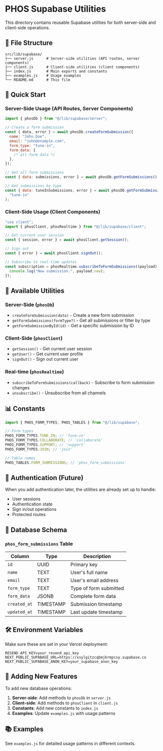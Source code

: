 # PHOS Supabase Utilities

This directory contains reusable Supabase utilities for both server-side and client-side operations.

## 📁 File Structure

```
src/lib/supabase/
├── server.js      # Server-side utilities (API routes, server components)
├── client.js      # Client-side utilities (client components)
├── index.js       # Main exports and constants
├── examples.js    # Usage examples
└── README.md      # This file
```

## 🚀 Quick Start

### Server-Side Usage (API Routes, Server Components)

```javascript
import { phosDb } from "@/lib/supabase/server";

// Create a form submission
const { data, error } = await phosDb.createFormSubmission({
  name: "John Doe",
  email: "john@example.com",
  form_type: "tune-in",
  form_data: {
    /* all form data */
  },
});

// Get all form submissions
const { data: submissions, error } = await phosDb.getFormSubmissions();

// Get submissions by type
const { data: tuneInSubmissions, error } = await phosDb.getFormSubmissions(
  "tune-in"
);
```

### Client-Side Usage (Client Components)

```javascript
"use client";
import { phosClient, phosRealtime } from "@/lib/supabase/client";

// Get current user session
const { session, error } = await phosClient.getSession();

// Sign out
const { error } = await phosClient.signOut();

// Subscribe to real-time updates
const subscription = phosRealtime.subscribeToFormSubmissions((payload) => {
  console.log("New submission:", payload.new);
});
```

## 🔧 Available Utilities

### Server-Side (`phosDb`)

- `createFormSubmission(data)` - Create a new form submission
- `getFormSubmissions(formType?)` - Get all submissions or filter by type
- `getFormSubmissionById(id)` - Get a specific submission by ID

### Client-Side (`phosClient`)

- `getSession()` - Get current user session
- `getUser()` - Get current user profile
- `signOut()` - Sign out current user

### Real-time (`phosRealtime`)

- `subscribeToFormSubmissions(callback)` - Subscribe to form submission changes
- `unsubscribe()` - Unsubscribe from all channels

## 📊 Constants

```javascript
import { PHOS_FORM_TYPES, PHOS_TABLES } from "@/lib/supabase";

// Form types
PHOS_FORM_TYPES.TUNE_IN; // 'tune-in'
PHOS_FORM_TYPES.COLLABORATE; // 'collaborate'
PHOS_FORM_TYPES.SUPPORT; // 'support'
PHOS_FORM_TYPES.JOIN; // 'join'

// Table names
PHOS_TABLES.FORM_SUBMISSIONS; // 'phos_form_submissions'
```

## 🔐 Authentication (Future)

When you add authentication later, the utilities are already set up to handle:

- User sessions
- Authentication state
- Sign in/out operations
- Protected routes

## 📝 Database Schema

### `phos_form_submissions` Table

| Column       | Type      | Description            |
| ------------ | --------- | ---------------------- |
| `id`         | UUID      | Primary key            |
| `name`       | TEXT      | User's full name       |
| `email`      | TEXT      | User's email address   |
| `form_type`  | TEXT      | Type of form submitted |
| `form_data`  | JSONB     | Complete form data     |
| `created_at` | TIMESTAMP | Submission timestamp   |
| `updated_at` | TIMESTAMP | Last update timestamp  |

## 🛠️ Environment Variables

Make sure these are set in your Vercel deployment:

```env
RESEND_API_KEY=your_resend_api_key
NEXT_PUBLIC_SUPABASE_URL=https://xsylgitzcqbmjbrmpcsy.supabase.co
NEXT_PUBLIC_SUPABASE_ANON_KEY=your_supabase_anon_key
```

## 🔄 Adding New Features

To add new database operations:

1. **Server-side**: Add methods to `phosDb` in `server.js`
2. **Client-side**: Add methods to `phosClient` in `client.js`
3. **Constants**: Add new constants to `index.js`
4. **Examples**: Update `examples.js` with usage patterns

## 📚 Examples

See `examples.js` for detailed usage patterns in different contexts.

